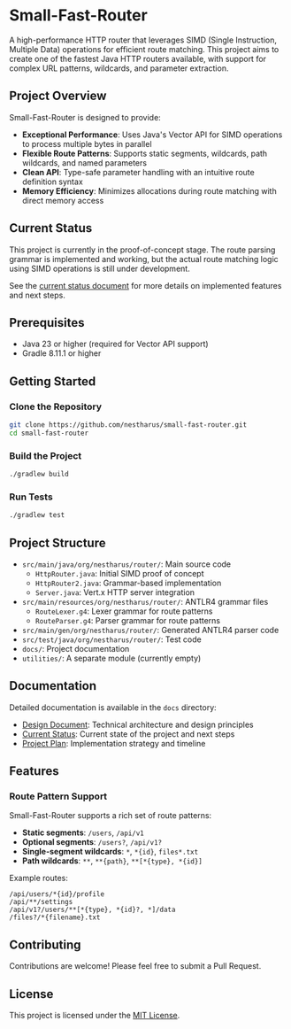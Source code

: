 # Small-Fast-Router

A high-performance HTTP router that leverages SIMD (Single Instruction, Multiple Data) operations for efficient route matching. This project aims to create one of the fastest Java HTTP routers available, with support for complex URL patterns, wildcards, and parameter extraction.

## Project Overview

Small-Fast-Router is designed to provide:

- **Exceptional Performance**: Uses Java's Vector API for SIMD operations to process multiple bytes in parallel
- **Flexible Route Patterns**: Supports static segments, wildcards, path wildcards, and named parameters
- **Clean API**: Type-safe parameter handling with an intuitive route definition syntax
- **Memory Efficiency**: Minimizes allocations during route matching with direct memory access

## Current Status

This project is currently in the proof-of-concept stage. The route parsing grammar is implemented and working, but the actual route matching logic using SIMD operations is still under development.

See the [current status document](docs/current-status.md) for more details on implemented features and next steps.

## Prerequisites

- Java 23 or higher (required for Vector API support)
- Gradle 8.11.1 or higher

## Getting Started

### Clone the Repository

```bash
git clone https://github.com/nestharus/small-fast-router.git
cd small-fast-router
```

### Build the Project

```bash
./gradlew build
```

### Run Tests

```bash
./gradlew test
```

## Project Structure

- `src/main/java/org/nestharus/router/`: Main source code
  - `HttpRouter.java`: Initial SIMD proof of concept
  - `HttpRouter2.java`: Grammar-based implementation
  - `Server.java`: Vert.x HTTP server integration
- `src/main/resources/org/nestharus/router/`: ANTLR4 grammar files
  - `RouteLexer.g4`: Lexer grammar for route patterns
  - `RouteParser.g4`: Parser grammar for route patterns
- `src/main/gen/org/nestharus/router/`: Generated ANTLR4 parser code
- `src/test/java/org/nestharus/router/`: Test code
- `docs/`: Project documentation
- `utilities/`: A separate module (currently empty)

## Documentation

Detailed documentation is available in the `docs` directory:

- [Design Document](docs/design-document.md): Technical architecture and design principles
- [Current Status](docs/current-status.md): Current state of the project and next steps
- [Project Plan](docs/project-plan.md): Implementation strategy and timeline

## Features

### Route Pattern Support

Small-Fast-Router supports a rich set of route patterns:

- **Static segments**: `/users`, `/api/v1`
- **Optional segments**: `/users?`, `/api/v1?`
- **Single-segment wildcards**: `*`, `*{id}`, `files*.txt`
- **Path wildcards**: `**`, `**{path}`, `**[*{type}, *{id}]`

Example routes:

```
/api/users/*{id}/profile
/api/**/settings
/api/v1?/users/**[*{type}, *{id}?, *]/data
/files?/*{filename}.txt
```

## Contributing

Contributions are welcome! Please feel free to submit a Pull Request.

## License

This project is licensed under the [MIT License](LICENSE).